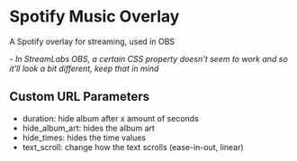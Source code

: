 # Spotify Music Overlay

A Spotify overlay for streaming, used in OBS

*- In StreamLabs OBS, a certain CSS property doesn't seem to work and so it'll look a bit different, keep that in mind*

## Custom URL Parameters

- duration: hide album after x amount of seconds
- hide_album_art: hides the album art
- hide_times: hides the time values
- text_scroll: change how the text scrolls (ease-in-out, linear)
